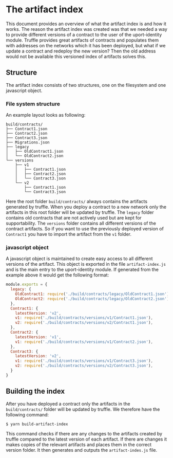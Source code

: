 # The artifact index
This document provides an overview of what the artifact index is and how it works. The reason the artifact index was created was that we needed a way to provide different versions of a contract to the user of the uport-identity module. Truffle provides great artifacts of contracts and populates them with addresses on the networks which it has been deployed, but what if we update a contract and redeploy the new version? Then the old address would not be available this versioned index of artifacts solves this.

## Structure
The artifact index consists of two structures, one on the filesystem and one javascript object.

### File system structure
An example layout looks as following:
```
build/contracts/
├── Contract1.json
├── Contract2.json
├── Contract3.json
├── Migrations.json
├── legacy
│   ├── OldContract1.json
│   └── OldContract2.json
└── versions
    ├── v1
    │   ├── Contract1.json
    │   ├── Contract2.json
    │   └── Contract3.json
    └── v2
        ├── Contract1.json
        └── Contract3.json
```
Here the root folder `build/contracts/` always contains the artifacts generated by truffle. When you deploy a contract to a new network only the artifacts in this root folder will be updated by truffle. The `legacy` folder contains old contracts that are not actively used but are kept for supportability. The `versions` folder contains all different versions of the contract artifacts. So if you want to use the previously deployed version of `Contract1` you have to import the artifact from the `v1` folder.

### javascript object
A javascript object is maintained to create easy access to all different versions of the artifact. This object is exported in the file `artifact-index.js` and is the main entry to the uport-identity module. If generated from the example above it would get the following format:

```javascript
module.exports = {
  legacy: {
    OldContract1: require('./build/contracts/legacy/OldContract1.json'),
    OldContract2: require('./build/contracts/legacy/OldContract2.json'),
  },
  Contract1: {
    latestVersion: 'v2',
    v1: require('./build/contracts/versions/v1/Contract1.json'),
    v2: require('./build/contracts/versions/v2/Contract1.json'),
  },
  Contract2: {
    latestVersion: 'v1',
    v1: require('./build/contracts/versions/v1/Contract2.json'),
  },
  Contract3: {
    latestVersion: 'v2',
    v1: require('./build/contracts/versions/v1/Contract3.json'),
    v2: require('./build/contracts/versions/v2/Contract3.json'),
  }
}
```

## Building the index
After you have deployed a contract only the artifacts in the `build/contracts/` folder will be updated by truffle. We therefore have the following command:
```
$ yarn build-artifact-index
```

This command checks if there are any changes to the artifacts created by truffle compared to the latest version of each artifact. If there are changes it makes copies of the relevant artifacts and places them in the correct version folder. It then generates and outputs the `artifact-indes.js` file.
